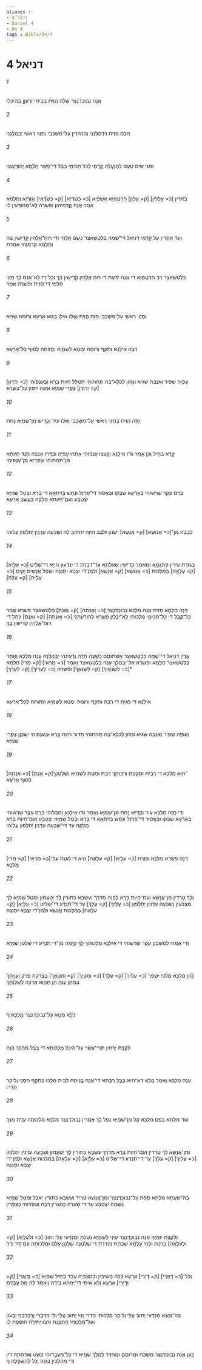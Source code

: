```yaml
---
aliases : 
- דניאל 4
- Daniel 4
- Dn 4
tags : Bible/Dn/4
---
```


# דניאל 4

###### 1
אֲנָה נְבוּכַדְנֶצַּר שְׁלֵה הֲוֵית בְּבֵיתִי וְרַעְןַן בְּהֵיכְלִי׃
###### 2
חֵלֶם חֲזֵית וִידַחֲלִנַּנִי וְהַרְהֹרִין עַל־מִשְׁכְּבִי וְחֶזְוֵי רֵאשִׁי יְבַהֲלֻנַּנִי׃
###### 3
וּמִנִּי שִׂים טְעֵם לְהַנְעָלָה קָדָמַי לְכֹל חַכִּימֵי בָבֶל דִּי־פְשַׁר חֶלְמָא יְהֹודְעֻנַּנִי׃
###### 4
בֵּאדַיִן [כ= עָלֲלִין] [ק= עָלִּין] חַרְטֻמַיָּא אָשְׁפַיָּא [כ= כַּשְׂדָּיֵא] [ק= כַּשְׂדָּאֵי] וְגָזְרַיָּא וְחֶלְמָא אָמַר אֲנָה קֳדָמֵיהֹון וּפִשְׁרֵהּ לָא־מְהֹודְעִין לִי׃
###### 5
וְעַד אָחֳרֵין עַל קָדָמַי דָּנִיֵּאל דִּי־שְׁמֵהּ בֵּלְטְשַׁאצַּר כְּשֻׁם אֱלָהִי וְדִי רוּחַ־אֱלָהִין קַדִּישִׁין בֵּהּ וְחֶלְמָא קָדָמֹוהִי אַמְרֵת׃
###### 6
בֵּלְטְשַׁאצַּר רַב חַרְטֻמַיָּא דִּי אֲנָה יִדְעֵת דִּי רוּחַ אֱלָהִין קַדִּישִׁין בָּךְ וְכָל־רָז לָא־אָנֵס לָךְ חֶזְוֵי חֶלְמִי דִי־חֲזֵית וּפִשְׁרֵהּ אֱמַר׃
###### 7
וְחֶזְוֵי רֵאשִׁי עַל־מִשְׁכְּבִי חָזֵה הֲוֵית וַאֲלוּ אִילָן בְּגֹוא אַרְעָא וְרוּמֵהּ שַׂגִּיא׃
###### 8
רְבָה אִילָנָא וּתְקִף וְרוּמֵהּ יִמְטֵא לִשְׁמַיָּא וַחֲזֹותֵהּ לְסֹוף כָּל־אַרְעָא׃
###### 9
עָפְיֵהּ שַׁפִּיר וְאִנְבֵּהּ שַׂגִּיא וּמָזֹון לְכֹלָּא־בֵהּ תְּחֹתֹוהִי תַּטְלֵל חֵיוַת בָּרָא וּבְעַנְפֹוהִי [כ= יְדֻרוּן] [ק= יְדוּרָן] צִפֲּרֵי שְׁמַיָּא וּמִנֵּהּ יִתְּזִין כָּל־בִּשְׂרָא׃
###### 10
חָזֵה הֲוֵית בְּחֶזְוֵי רֵאשִׁי עַל־מִשְׁכְּבִי וַאֲלוּ עִיר וְקַדִּישׁ מִן־שְׁמַיָּא נָחִת׃
###### 11
קָרֵא בְחַיִל וְכֵן אָמַר גֹּדּוּ אִילָנָא וְקַצִּצוּ עַנְפֹוהִי אַתַּרוּ עָפְיֵהּ וּבַדַּרוּ אִנְבֵּהּ תְּנֻד חֵיוְתָא מִן־תַּחְתֹּוהִי וְצִפְּרַיָּא מִן־עַנְפֹוהִי׃
###### 12
בְּרַם עִקַּר שָׁרְשֹׁוהִי בְּאַרְעָא שְׁבֻקוּ וּבֶאֱסוּר דִּי־פַרְזֶל וּנְחָשׁ בְּדִתְאָא דִּי בָרָא וּבְטַל שְׁמַיָּא יִצְטַבַּע וְעִם־חֵיוְתָא חֲלָקֵהּ בַּעֲשַׂב אַרְעָא׃
###### 13
לִבְבֵהּ מִן־[כ= אֱנֹושָׁא] [ק= אֲנָשָׁא] יְשַׁנֹּון וּלְבַב חֵיוָה יִתְיְהִב לֵהּ וְשִׁבְעָה עִדָּנִין יַחְלְפוּן עֲלֹוהִי׃
###### 14
בִּגְזֵרַת עִירִין פִּתְגָמָא וּמֵאמַר קַדִּישִׁין שְׁאֵלְתָא עַד־דִּבְרַת דִּי יִנְדְּעוּן חַיַּיָּא דִּי־שַׁלִּיט [כ= עִלָּיָא] [ק= עִלָּאָה] בְּמַלְכוּת [כ= אֱנֹושָׁא] [ק= אֲנָשָׁא] וּלְמַן־דִּי יִצְבֵּא יִתְּנִנַּהּ וּשְׁפַל אֲנָשִׁים יְקִים [כ= עֲלַיַּהּ] [ק= עֲלַהּ]׃
###### 15
דְּנָה חֶלְמָא חֲזֵית אֲנָה מַלְכָּא נְבוּכַדְנֶצַּר [כ= וְאַנְתָּה] [ק= וְאַנְתְּ] בֵּלְטְשַׁאצַּר פִּשְׁרֵא אֱמַר כָּל־קֳבֵל דִּי כָּל־חַכִּימֵי מַלְכוּתִי לָא־יָכְלִין פִּשְׁרָא לְהֹודָעֻתַנִי [כ= וְאַנְתָּה] [ק= וְאַנְתְּ] כָּהֵל דִּי רוּחַ־אֱלָהִין קַדִּישִׁין בָּךְ׃
###### 16
אֱדַיִן דָּנִיֵּאל דִּי־שְׁמֵהּ בֵּלְטְשַׁאצַּר אֶשְׁתֹּוםַם כְּשָׁעָה חֲדָה וְרַעְיֹנֹהִי יְבַהֲלֻנֵּהּ עָנֵה מַלְכָּא וְאָמַר בֵּלְטְשַׁאצַּר חֶלְמָא וּפִשְׁרֵא אַל־יְבַהֲלָךְ עָנֵה בֵלְטְשַׁאצַּר וְאָמַר [כ= מָרְאִי] [ק= מָרִי] חֶלְמָא [כ= לְשָׂנְאַיִךְ] [ק= לְשָׂנְאָךְ] וּפִשְׁרֵהּ [כ= לְעָרַיִךְ] [ק= לְעָרָךְ]׃*
###### 17
אִילָנָא דִּי חֲזַיְתָ דִּי רְבָה וּתְקִף וְרוּמֵהּ יִמְטֵא לִשְׁמַיָּא וַחֲזֹותֵהּ לְכָל־אַרְעָא׃
###### 18
וְעָפְיֵהּ שַׁפִּיר וְאִנְבֵּהּ שַׂגִּיא וּמָזֹון לְכֹלָּא־בֵהּ תְּחֹתֹוהִי תְּדוּר חֵיוַת בָּרָא וּבְעַנְפֹוהִי יִשְׁכְּןָן צִפֲּרֵי שְׁמַיָּא׃
###### 19
[כ= אַנְתָּה] [ק= אַנְתְּ]־הוּא מַלְכָּא דִּי רְבַית וּתְקֵפְתְּ וּרְבוּתָךְ רְבָת וּמְטָת לִשְׁמַיָּא וְשָׁלְטָנָךְ לְסֹוף אַרְעָא׃
###### 20
וְדִי חֲזָה מַלְכָּא עִיר וְקַדִּישׁ נָחִת מִן־שְׁמַיָּא וְאָמַר גֹּדּוּ אִילָנָא וְחַבְּלוּהִי בְּרַם עִקַּר שָׁרְשֹׁוהִי בְּאַרְעָא שְׁבֻקוּ וּבֶאֱסוּר דִּי־פַרְזֶל וּנְחָשׁ בְּדִתְאָא דִּי בָרָא וּבְטַל שְׁמַיָּא יִצְטַבַּע וְעִם־חֵיוַת בָּרָא חֲלָקֵהּ עַד דִּי־שִׁבְעָה עִדָּנִין יַחְלְפוּן עֲלֹוהִי׃
###### 21
דְּנָה פִשְׁרָא מַלְכָּא וּגְזֵרַת [כ= עִלָּיָא] [ק= עִלָּאָה] הִיא דִּי מְטָת עַל־[כ= מַרְאִי] [ק= מָרִי] מַלְכָּא׃
###### 22
וְלָךְ טָרְדִין מִן־אֲנָשָׁא וְעִם־חֵיוַת בָּרָא לֶהֱוֵה מְדֹרָךְ וְעִשְׂבָּא כְתֹורִין לָךְ יְטַעֲמוּן וּמִטַּל שְׁמַיָּא לָךְ מְצַבְּעִין וְשִׁבְעָה עִדָּנִין יַחְלְפוּן [כ= עֲלַיִךְ] [ק= עֲלָךְ] עַד דִּי־תִנְדַּע דִּי־שַׁלִּיט [כ= עִלָּיָא] [ק= עִלָּאָה] בְּמַלְכוּת אֲנָשָׁא וּלְמַן־דִּי יִצְבֵּא יִתְּנִנַּהּ׃
###### 23
וְדִי אֲמַרוּ לְמִשְׁבַּק עִקַּר שָׁרְשֹׁוהִי דִּי אִילָנָא מַלְכוּתָךְ לָךְ קַיָּמָה מִן־דִּי תִנְדַּע דִּי שַׁלִּטִן שְׁמַיָּא׃
###### 24
לָהֵן מַלְכָּא מִלְכִּי יִשְׁפַּר [כ= עֲלַיִךְ] [ק= עֲלָךְ] [כ= וַחֲטָיָךְ] [ק= וַחֲטָאָךְ] בְּצִדְקָה פְרֻק וַעֲוָיָתָךְ בְּמִחַן עֲנָיִן הֵן תֶּהֱוֵא אַרְכָה לִשְׁלֵוְתָךְ׃
###### 25
כֹּלָּא מְּטָא עַל־נְבוּכַדְנֶצַּר מַלְכָּא׃ ף
###### 26
לִקְצָת יַרְחִין תְּרֵי־עֲשַׂר עַל־הֵיכַל מַלְכוּתָא דִּי בָבֶל מְהַלֵּךְ הֲוָה׃
###### 27
עָנֵה מַלְכָּא וְאָמַר הֲלָא דָא־הִיא בָּבֶל רַבְּתָא דִּי־אֲנָה בֱנַיְתַהּ לְבֵית מַלְכוּ בִּתְקַף חִסְנִי וְלִיקָר הַדְרִי׃
###### 28
עֹוד מִלְּתָא בְּפֻם מַלְכָּא קָל מִן־שְׁמַיָּא נְפַל לָךְ אָמְרִין נְבוּכַדְנֶצַּר מַלְכָּא מַלְכוּתָה עֲדָת מִנָּךְ׃
###### 29
וּמִן־אֲנָשָׁא לָךְ טָרְדִין וְעִם־חֵיוַת בָּרָא מְדֹרָךְ עִשְׂבָּא כְתֹורִין לָךְ יְטַעֲמוּן וְשִׁבְעָה עִדָּנִין יַחְלְפוּן [כ= עֲלַיִךְ] [ק= עֲלָךְ] עַד דִּי־תִנְדַּע דִּי־שַׁלִּיט [כ= עִלָּיָא] [ק= עִלָּאָה] בְּמַלְכוּת אֲנָשָׁא וּלְמַן־דִּי יִצְבֵּא יִתְּנִנַּהּ׃
###### 30
בַּהּ־שַׁעֲתָא מִלְּתָא סָפַת עַל־נְבוּכַדְנֶצַּר וּמִן־אֲנָשָׁא טְרִיד וְעִשְׂבָּא כְתֹורִין יֵאכֻל וּמִטַּל שְׁמַיָּא גִּשְׁמֵהּ יִצְטַבַּע עַד דִּי שַׂעְרֵהּ כְּנִשְׁרִין רְבָה וְטִפְרֹוהִי כְצִפְּרִין׃
###### 31
וְלִקְצָת יֹומַיָּה אֲנָה נְבוּכַדְנֶצַּר עַיְנַי לִשְׁמַיָּא נִטְלֵת וּמַנְדְּעִי עֲלַי יְתוּב [כ= וּלְעִלָּיָא] [ק= וּלְעִלָּאָה] בָּרְכֵת וּלְחַי עָלְמָא שַׁבְּחֵת וְהַדְּרֵת דִּי שָׁלְטָנֵהּ שָׁלְטָן עָלַם וּמַלְכוּתֵהּ עִם־דָּר וְדָר׃
###### 32
וְכָל־[כ= דָּאֲרֵי] [ק= דָּיְרֵי] אַרְעָא כְּלָה חֲשִׁיבִין וּכְמִצְבְּיֵהּ עָבֵד בְּחֵיל שְׁמַיָּא [כ= וְדָאֲרֵי] [ק= וְדָיְרֵי] אַרְעָא וְלָא אִיתַי דִּי־יְמַחֵא בִידֵהּ וְיֵאמַר לֵהּ מָה עֲבַדְתְּ׃
###### 33
בֵּהּ־זִמְנָא מַנְדְּעִי יְתוּב עֲלַי וְלִיקַר מַלְכוּתִי הַדְרִי וְזִוִי יְתוּב עֲלַי וְלִי הַדָּבְרַי וְרַבְרְבָנַי יְבַעֹון וְעַל־מַלְכוּתִי הָתְקְנַת וּרְבוּ יַתִּירָה הוּסְפַת לִי׃
###### 34
כְּעַן אֲנָה נְבוּכַדְנֶצַּר מְשַׁבַּח וּמְרֹוםֵם וּמְהַדַּר לְמֶלֶךְ שְׁמַיָּא דִּי כָל־מַעֲבָדֹוהִי קְשֹׁט וְאֹרְחָתֵהּ דִּין וְדִי מַהְלְכִין בְּגֵוָה יָכִל לְהַשְׁפָּלָה׃ ף
